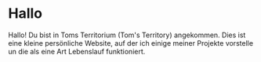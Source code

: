 # Hallo

Hallo! Du bist in Toms Territorium (Tom's Territory) angekommen. Dies ist eine kleine persönliche Website, auf der ich einige meiner Projekte vorstelle un die als eine Art Lebenslauf funktioniert.
